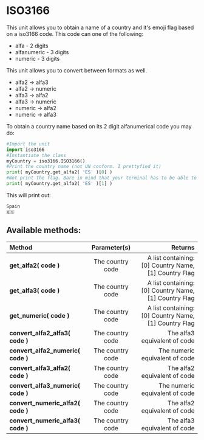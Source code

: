 # ISO3166

This unit allows you to obtain a name of a country and it's emoji flag based on a iso3166 code. This code can one of the following:

* alfa - 2 digits
* alfanumeric - 3 digits
* numeric - 3 digits

This unit allows you to convert between formats as well.

* alfa2 → alfa3
* alfa2 → numeric
* alfa3 → alfa2
* alfa3 → numeric
* numeric → alfa2
* numeric → alfa3

To obtain a country name based on its 2 digit alfanumerical code you may do:

```python
#Import the unit
import iso3166
#Instantiate the class
myCountry = iso3166.ISO3166()
#Print the country name (not UN conform. I prettyfied it)
print( myCountry.get_alfa2( 'ES' )[0] )
#Not print the flag. Bare in mind that your terminal has to be able to print it!
print( myCountry.get_alfa2( 'ES' )[1] )

```

This will print out:
```
Spain
🇪🇸
````

## Available methods:
| Method | Parameter(s) | Returns |
|:-------|:----------:|--------:|
| **get_alfa2( code )** | The country code | A list containing: [0] Country Name, [1]  Country Flag
| **get_alfa3( code )** | The country code | A list containing: [0] Country Name, [1] Country Flag
| **get_numeric( code )** | The country code | A list containing: [0] Country Name, [1] Country Flag
| **convert_alfa2_alfa3( code )** | The country code | The alfa3 equivalent of code |
| **convert_alfa2_numeric( code )** | The country code | The numeric equivalent of code |
| **convert_alfa3_alfa2( code )** | The country code | The alfa2 equivalent of code |
| **convert_alfa3_numeric( code )** | The country code | The numeric equivalent of code |
| **convert_numeric_alfa2( code )** | The country code | The alfa2 equivalent of code |
| **convert_numeric_alfa3( code )** | The country code | The alfa3 equivalent of code |
